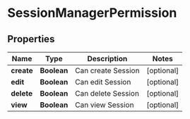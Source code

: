 
# SessionManagerPermission

## Properties
Name | Type | Description | Notes
------------ | ------------- | ------------- | -------------
**create** | **Boolean** | Can create Session |  [optional]
**edit** | **Boolean** | Can edit Session |  [optional]
**delete** | **Boolean** | Can delete Session |  [optional]
**view** | **Boolean** | Can view Session |  [optional]



